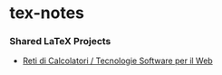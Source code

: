 # tex-notes

### Shared LaTeX Projects

- [Reti di Calcolatori / Tecnologie Software per il Web](https://www.overleaf.com/read/sfmprvbvqykq)
